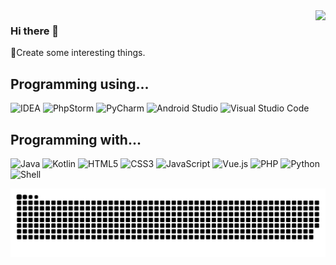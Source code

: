 <img align="right" src="https://github-readme-stats.vercel.app/api?username=TigerBeanst&show_icons=true&theme=graywhite&hide_border=true"/>

### Hi there 👋
🧐Create some interesting things.

## Programming using...
![IDEA](https://img.shields.io/badge/-IDEA-000000?style=flat-square&logoColor=white&logo=IntelliJ-IDEA)
![PhpStorm](https://img.shields.io/badge/-PhpStorm-000000?style=flat-square&logoColor=white&logo=PhpStorm)
![PyCharm](https://img.shields.io/badge/-PyCharm-000000?style=flat-square&logoColor=white&logo=PyCharm)
![Android Studio](https://img.shields.io/badge/-Android%20Studio-3DDC84?style=flat-square&logoColor=white&logo=Android-Studio)
![Visual Studio Code](https://img.shields.io/badge/-Visual%20Studio%20Code-007ACC?style=flat-square&logoColor=white&logo=Visual-Studio-Code)

## Programming with...
![Java](https://img.shields.io/badge/-Java-E11F22?style=flat-square&logoColor=white&logo=java)
![Kotlin](https://img.shields.io/badge/-Kotlin-7F52FF?style=flat-square&logoColor=white&logo=Kotlin)
![HTML5](https://img.shields.io/badge/-HTML5-E34F26?style=flat-square&logoColor=white&logo=HTML5)
![CSS3](https://img.shields.io/badge/-CSS3-1572B6?style=flat-square&logoColor=white&logo=CSS3)
![JavaScript](https://img.shields.io/badge/-JavaScript-F7DF1E?style=flat-square&logoColor=black&logo=JavaScript)
![Vue.js](https://img.shields.io/badge/-Vue.js-4FC08D?style=flat-square&logoColor=white&logo=Vue.js)
![PHP](https://img.shields.io/badge/-PHP-777BB4?style=flat-square&logoColor=white&logo=PHP)
![Python](https://img.shields.io/badge/-Python-3776AB?style=flat-square&logoColor=white&logo=Python)
![Shell](https://img.shields.io/badge/-Shell-777BB4?style=flat-square&logoColor=white&logo=PowerShell)

![](https://github.com/TigerBeanst/TigerBeanst/blob/master/Snake/github-contribution-grid-snake.svg)
